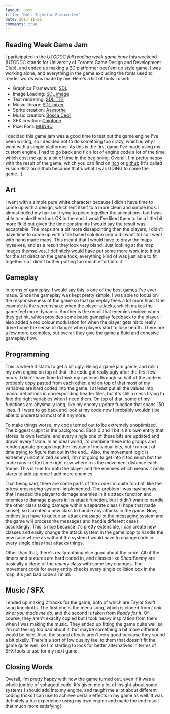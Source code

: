 ```yaml
---
layout: post
title: "Null Injector Postmortem"
date: 2017-11-06
comments: true
---
```


## Reading Week Game Jam

I participated in the *UTGDDC fall reading week game jame* this weekend (UTGDDC stands for University of Toronto Game Design and Development Club), and ended up making a 2D platformer beat'em up style game. I was working alone, and everything in the game excluding the fonts used to render words was made by me. Here's a list of tools I used:

- Graphics Framework: [SDL](https://www.libsdl.org/)
- Image Loading: [SDL image](https://www.libsdl.org/projects/SDL_image/)
- Text rendering: [SDL TTF](https://www.libsdl.org/projects/SDL_ttf/)
- Music library: [SDL mixer](https://www.libsdl.org/projects/SDL_mixer/)
- Sprite creation: [Asesprite](https://www.aseprite.org/)
- Music creation: [Bosca Ceoil](http://boscaceoil.net/)
- SFX creation: [Chiptone](http://sfbgames.com/chiptone/)
- Pixel Font: [MUNRO](http://tenbytwenty.com/?xxxx_posts=munro)

I decided this game jam was a good time to test out the game engine I've been writing, so I decided not to do something too crazy, which is why I went with a simple platformer. As this is the first game I've made using my custom engine, I had to go back and fix a lot of engine code a lot of the time which cost me quite a bit of time in the beginning. Overall, I'm pretty happy with the result of the game, which you can find on [itch](https://quichi.itch.io/null-injector) or [github](https://github.com/ianw3214/FusionBlitz) (It's called Fusion Blitz on Github because that's what I was GOING to name the game...)

## Art

I went with a simple pure white character because I didn't have time to come up with a design, which lent itself to a more clean and simple look. I almost pulled my hair out trying to piece together the animations, but I was able to make them look OK in the end. I would've liked them to be a little bit more fluid but given the time constraints I would say the result was accaptable. The maps are a bit more dissapointing than the players, I didn't have time to come up with a tile based solution (nor did I want to) so I went with hand made maps. This meant that I would have to draw the maps myselves, and as a result they look very bland. Just looking at the map images themselves, I definitely would have put some more work into it but for the art direction the game took, everything kind of was just able to fit together so I didn't bother putting too much effort into it.

## Gameplay

In terms of gameplay, I would say this is one of the best games I've ever made. Since the gameplay was kept pretty simple, I was able to focus on the responsiveness of the game so that gameplay feels a lot more fluid. One example is the screenshake when the player attacks, which makes the game feel more dynamic. Another is the recoil that enemies recieve when they get hit, which provides some basic gameplay feedback to the player. I also added a red colour modulation for when the player gets hit to really drive home the sense of danger when players start to lose health. There are a few more examples, but overall they give the game a fluid and cohesive gameplay flow. 

## Programming

This is where it starts to get a bit ugly. Being a game jam game, and rollin my own engine on top of that, the code got really ugly after the first few hours. I didn't have time to think my systems through so half of the code is probably copy pasted from each other, and on top of that most of my variables are hard coded into the game. I at least put all the values into macro definitions in corresponding header files, but it's still a mess trying to find the right variables when I need them. On top of that, some of my functions are abysmally long, like my enemy *update* function that spans 150 lines. If I were to go back and look at my code now I probably wouldn't be able to understand most of it anymore.

To make things worse, my code turned out to be extremely unoptimized. The biggest culprit is the background. Each 0 and 1 bit is it's own entity that stores its own texture, and every single one of these bits are updated and drawn every frame. In an ideal world, I'd combine these into groups and render/update groups together instead of individual bits, but I ran out of time trying to figure that out in the end... Also, the movement logic is extremely unoptimized as well, I'm not going to get into it too much but the code runs in O(n) time right now where n is the movement distance each frame. This is true for both the player and the enemies which means it really starts to add up once I add more enemies.

That being said, there are some parts of the code I'm quite fond of, like the *attack messaging* system I implemented. The problem I was having was that I needed the player to damage enemies in it's attack function and enemies to damage players in its attack function, but I didn't want to handle the other class taking damage within a separate class (I hope that made sense), so I created a new class to handle any attacks in the game. Now, entities just have to queue an attack message to the messaging system and the game will process the messages and handle different cases accordingly. This is nice because it's pretty extensible, I can create new classes and easily change the attack system in the game loop to handle the new case where as without the system I would have to change code in every single class that attacks things.

Other than that, there's really nothing else good about the code. All of the timers and textures are hard coded in, and classes like *ShootEnemy* are basically a clone of the *enemy* class with some tiny changes. The movement code for every entity checks every single collision box in the map, it's just bad code all in all. 

## Music / SFX

I ended up making 2 tracks for the game, both of which are Taylor Swift song knockoffs. The first one is the menu song, which is cloned from *Look what you made me do*, and the second is taken from *Ready for it*. Of course, they aren't exaclty copied but I took heavy inspiration from them when I was making the music. They ended up fitting the game quite well so I'm not feeling too bad about it, but maybe something a bit more different would be nice. Also, the sound effects aren't very good because they sound a bit pixelly. There's a sort of low quality feel to them that doesn't fit the game quite well, so I'm starting to look for better alternatives in terms of SFX tools to use for my next game.

## Closing Words

Overall, I'm pretty happy with how the game turned out, even if it was a whole jumble of sphagetti code. It's given me a lot of insight about some systems I should add into my engine, and taught me a lot about different coding tricks I can use to achieve certain effects in my game as well. It was definitely a fun experience using my own engine and made the end result that much more satisfying!